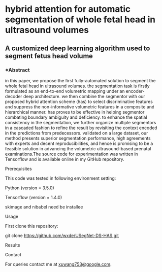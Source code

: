# hybrid attention for automatic segmentation of whole fetal head in ultrasound volumes
## A customized deep learning algorithm used to segment fetus head volume
### *Abstract
  in this paper, we propose the first fully-automated solution to segment the whole fetal head in ultrasound volumes. the segmentation task is firstly formulated as an end-to-end volumetric mapping under an encoder-decoder deep architecture. we then combine the segmentor with our proposed hybrid attention scheme (has) to select discriminative features and suppress the non-informative volumetric features in a composite and hierarchical manner. has proves to be effective in helping segmentor combating boundary ambiguity and deficiency. to enhance the spatial consistency in the segmentation, we further organize multiple segmentors in a cascaded fashion to refine the result by revisiting the context encoded in the predictions from predecessors. validated on a large dataset, our method presents superior segmentation performance, high agreements with experts and decent reproducibilities, and hence is promising to be a feasible solution in advancing the volumetric ultrasound-based prenatal examinations.The source code for experimentation was written in Tensorflow and is available online in my GitHub repository.

Prerequisites

This code was tested in following environment setting:

Python (version = 3.5.0)

Tensorflow (version = 1.4.0)

skimage and nibabel need be installee

Usage

First clone this repository:

git clone https://github.com/wxde/USegNet-DS-HAS.git


Results

Contact

For queries contact me at xuwang753@google.com.
